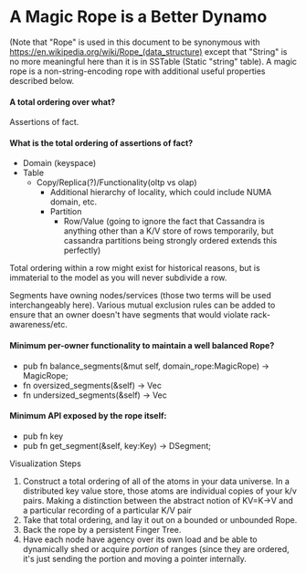 # A Magic Rope is a Better Dynamo

(Note that "Rope" is used in this document to be synonymous with https://en.wikipedia.org/wiki/Rope_(data_structure) except that "String" is no more meaningful here than it is in SSTable (Static "string" table). A magic rope is a non-string-encoding rope with additional useful properties described below.

#### A total ordering over what?
Assertions of fact. 

#### What is the total ordering of assertions of fact?

* Domain (keyspace)
 * Table
     * Copy/Replica(?)/Functionality(oltp vs olap)
         * Additional hierarchy of locality, which could include NUMA domain, etc.
         * Partition
             * Row/Value (going to ignore the fact that Cassandra is anything other than a K/V store of rows temporarily, but cassandra partitions being strongly ordered extends this perfectly)

Total ordering within a row might exist for historical reasons, but is immaterial to the model as you will never subdivide a row.

Segments have owning nodes/services (those two terms will be used interchangeably here). Various mutual exclusion rules can be added to ensure that an owner doesn't have segments that would violate rack-awareness/etc.

#### Minimum per-owner functionality to maintain a well balanced Rope?
* pub fn balance_segments(&mut self, domain_rope:MagicRope<DSegment>) -> MagicRope<DSegment>;
* fn oversized_segments(&self) -> Vec<DSegment>
* fn undersized_segments(&self) -> Vec<DSegment>

#### Minimum API exposed by the rope itself:
* pub fn key
* pub fn get_segment(&self, key:Key) -> DSegment;

Visualization Steps
1. Construct a total ordering of all of the atoms in your data universe. In a distributed key value store, those atoms are individual copies of your k/v pairs. Making a distinction between the abstract notion of KV=K->V and a particular recording of a particular K/V pair
2. Take that total ordering, and lay it out on a bounded or unbounded Rope.
3. Back the rope by a persistent Finger Tree.
4. Have each node have agency over its own load and be able to dynamically shed or acquire *portion* of ranges (since they are ordered, it's just sending the portion and moving a pointer internally.

